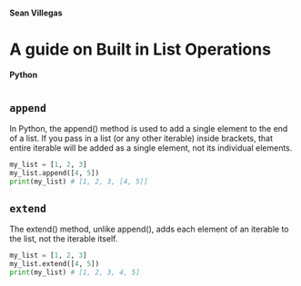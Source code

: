 #### Sean Villegas
# A guide on Built in List Operations 
#### Python

#

## `append`
In Python, the append() method is used to add a single element to the end of a list. If you pass in a list (or any other iterable) inside brackets, that entire iterable will be added as a single element, not its individual elements.

```python
my_list = [1, 2, 3]
my_list.append([4, 5])
print(my_list) # [1, 2, 3, [4, 5]]
```


## `extend`
The extend() method, unlike append(), adds each element of an iterable to the list, not the iterable itself.

```python
my_list = [1, 2, 3]
my_list.extend([4, 5])
print(my_list) # [1, 2, 3, 4, 5]
```